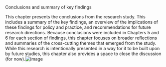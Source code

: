 Conclusions and summary of key findings

This chapter presents the conclusions from the research study. This includes a summary of the key findings, an overview of the implications of these findings for policy and practice, and recommendations for future research directions. Because conclusions were included in Chapters 5 and 6 for each section of findings, this chapter focuses on broader reflections and summaries of the cross-cutting themes that emerged from the study. While this research is intentionally presented in a way for it to be built upon by future studies, this chapter also provides a space to close the discussion (for now).![image](https://github.com/user-attachments/assets/d488e9f5-4ac1-4801-939f-aa22ff89ee14)

